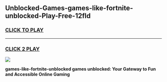 
## Unblocked-Games-games-like-fortnite-unblocked-Play-Free-12fld
<h3>
<a href="https://premium76.site?title=games-like-fortnite-unblocked&ref=17A">CLICK TO PLAY</a></h3>
<hr>

<h3>
<a href="https://premium76.site?title=games-like-fortnite-unblocked&ref=17A">CLICK 2 PLAY</a>
  
</h3>

<a href="https://premium76.site?title=games-like-fortnite-unblocked&ref=17A"><img src="https://clearcache.store/games.png"></a>


**games-like-fortnite-unblocked games unblocked: Your Gateway to Fun and Accessible Online Gaming**
